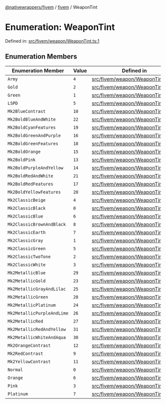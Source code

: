 [@nativewrappers/fivem](../../README.md) / [fivem](../README.md) / WeaponTint

# Enumeration: WeaponTint

Defined in: [src/fivem/weapon/WeaponTint.ts:1](https://github.com/nativewrappers/fivem/blob/b9a4f02a0f902a29cccc3c350b3c8379abeb4a1b/src/fivem/weapon/WeaponTint.ts#L1)

## Enumeration Members

| Enumeration Member | Value | Defined in |
| ------ | ------ | ------ |
| <a id="army"></a> `Army` | `4` | [src/fivem/weapon/WeaponTint.ts:38](https://github.com/nativewrappers/fivem/blob/b9a4f02a0f902a29cccc3c350b3c8379abeb4a1b/src/fivem/weapon/WeaponTint.ts#L38) |
| <a id="gold"></a> `Gold` | `2` | [src/fivem/weapon/WeaponTint.ts:36](https://github.com/nativewrappers/fivem/blob/b9a4f02a0f902a29cccc3c350b3c8379abeb4a1b/src/fivem/weapon/WeaponTint.ts#L36) |
| <a id="green"></a> `Green` | `1` | [src/fivem/weapon/WeaponTint.ts:35](https://github.com/nativewrappers/fivem/blob/b9a4f02a0f902a29cccc3c350b3c8379abeb4a1b/src/fivem/weapon/WeaponTint.ts#L35) |
| <a id="lspd"></a> `LSPD` | `5` | [src/fivem/weapon/WeaponTint.ts:39](https://github.com/nativewrappers/fivem/blob/b9a4f02a0f902a29cccc3c350b3c8379abeb4a1b/src/fivem/weapon/WeaponTint.ts#L39) |
| <a id="mk2bluecontrast"></a> `Mk2BlueContrast` | `10` | [src/fivem/weapon/WeaponTint.ts:12](https://github.com/nativewrappers/fivem/blob/b9a4f02a0f902a29cccc3c350b3c8379abeb4a1b/src/fivem/weapon/WeaponTint.ts#L12) |
| <a id="mk2boldblueandwhite"></a> `Mk2BoldBlueAndWhite` | `22` | [src/fivem/weapon/WeaponTint.ts:24](https://github.com/nativewrappers/fivem/blob/b9a4f02a0f902a29cccc3c350b3c8379abeb4a1b/src/fivem/weapon/WeaponTint.ts#L24) |
| <a id="mk2boldcyanfeatures"></a> `Mk2BoldCyanFeatures` | `19` | [src/fivem/weapon/WeaponTint.ts:21](https://github.com/nativewrappers/fivem/blob/b9a4f02a0f902a29cccc3c350b3c8379abeb4a1b/src/fivem/weapon/WeaponTint.ts#L21) |
| <a id="mk2boldgreenandpurple"></a> `Mk2BoldGreenAndPurple` | `16` | [src/fivem/weapon/WeaponTint.ts:18](https://github.com/nativewrappers/fivem/blob/b9a4f02a0f902a29cccc3c350b3c8379abeb4a1b/src/fivem/weapon/WeaponTint.ts#L18) |
| <a id="mk2boldgreenfeatures"></a> `Mk2BoldGreenFeatures` | `18` | [src/fivem/weapon/WeaponTint.ts:20](https://github.com/nativewrappers/fivem/blob/b9a4f02a0f902a29cccc3c350b3c8379abeb4a1b/src/fivem/weapon/WeaponTint.ts#L20) |
| <a id="mk2boldorange"></a> `Mk2BoldOrange` | `15` | [src/fivem/weapon/WeaponTint.ts:17](https://github.com/nativewrappers/fivem/blob/b9a4f02a0f902a29cccc3c350b3c8379abeb4a1b/src/fivem/weapon/WeaponTint.ts#L17) |
| <a id="mk2boldpink"></a> `Mk2BoldPink` | `13` | [src/fivem/weapon/WeaponTint.ts:15](https://github.com/nativewrappers/fivem/blob/b9a4f02a0f902a29cccc3c350b3c8379abeb4a1b/src/fivem/weapon/WeaponTint.ts#L15) |
| <a id="mk2boldpurpleandyellow"></a> `Mk2BoldPurpleAndYellow` | `14` | [src/fivem/weapon/WeaponTint.ts:16](https://github.com/nativewrappers/fivem/blob/b9a4f02a0f902a29cccc3c350b3c8379abeb4a1b/src/fivem/weapon/WeaponTint.ts#L16) |
| <a id="mk2boldredandwhite"></a> `Mk2BoldRedAndWhite` | `21` | [src/fivem/weapon/WeaponTint.ts:23](https://github.com/nativewrappers/fivem/blob/b9a4f02a0f902a29cccc3c350b3c8379abeb4a1b/src/fivem/weapon/WeaponTint.ts#L23) |
| <a id="mk2boldredfeatures"></a> `Mk2BoldRedFeatures` | `17` | [src/fivem/weapon/WeaponTint.ts:19](https://github.com/nativewrappers/fivem/blob/b9a4f02a0f902a29cccc3c350b3c8379abeb4a1b/src/fivem/weapon/WeaponTint.ts#L19) |
| <a id="mk2boldyellowfeatures"></a> `Mk2BoldYellowFeatures` | `20` | [src/fivem/weapon/WeaponTint.ts:22](https://github.com/nativewrappers/fivem/blob/b9a4f02a0f902a29cccc3c350b3c8379abeb4a1b/src/fivem/weapon/WeaponTint.ts#L22) |
| <a id="mk2classicbeige"></a> `Mk2ClassicBeige` | `4` | [src/fivem/weapon/WeaponTint.ts:6](https://github.com/nativewrappers/fivem/blob/b9a4f02a0f902a29cccc3c350b3c8379abeb4a1b/src/fivem/weapon/WeaponTint.ts#L6) |
| <a id="mk2classicblack"></a> `Mk2ClassicBlack` | `0` | [src/fivem/weapon/WeaponTint.ts:2](https://github.com/nativewrappers/fivem/blob/b9a4f02a0f902a29cccc3c350b3c8379abeb4a1b/src/fivem/weapon/WeaponTint.ts#L2) |
| <a id="mk2classicblue"></a> `Mk2ClassicBlue` | `6` | [src/fivem/weapon/WeaponTint.ts:8](https://github.com/nativewrappers/fivem/blob/b9a4f02a0f902a29cccc3c350b3c8379abeb4a1b/src/fivem/weapon/WeaponTint.ts#L8) |
| <a id="mk2classicbrownandblack"></a> `Mk2ClassicBrownAndBlack` | `8` | [src/fivem/weapon/WeaponTint.ts:10](https://github.com/nativewrappers/fivem/blob/b9a4f02a0f902a29cccc3c350b3c8379abeb4a1b/src/fivem/weapon/WeaponTint.ts#L10) |
| <a id="mk2classicearth"></a> `Mk2ClassicEarth` | `7` | [src/fivem/weapon/WeaponTint.ts:9](https://github.com/nativewrappers/fivem/blob/b9a4f02a0f902a29cccc3c350b3c8379abeb4a1b/src/fivem/weapon/WeaponTint.ts#L9) |
| <a id="mk2classicgray"></a> `Mk2ClassicGray` | `1` | [src/fivem/weapon/WeaponTint.ts:3](https://github.com/nativewrappers/fivem/blob/b9a4f02a0f902a29cccc3c350b3c8379abeb4a1b/src/fivem/weapon/WeaponTint.ts#L3) |
| <a id="mk2classicgreen"></a> `Mk2ClassicGreen` | `5` | [src/fivem/weapon/WeaponTint.ts:7](https://github.com/nativewrappers/fivem/blob/b9a4f02a0f902a29cccc3c350b3c8379abeb4a1b/src/fivem/weapon/WeaponTint.ts#L7) |
| <a id="mk2classictwotone"></a> `Mk2ClassicTwoTone` | `2` | [src/fivem/weapon/WeaponTint.ts:4](https://github.com/nativewrappers/fivem/blob/b9a4f02a0f902a29cccc3c350b3c8379abeb4a1b/src/fivem/weapon/WeaponTint.ts#L4) |
| <a id="mk2classicwhite"></a> `Mk2ClassicWhite` | `3` | [src/fivem/weapon/WeaponTint.ts:5](https://github.com/nativewrappers/fivem/blob/b9a4f02a0f902a29cccc3c350b3c8379abeb4a1b/src/fivem/weapon/WeaponTint.ts#L5) |
| <a id="mk2metallicblue"></a> `Mk2MetallicBlue` | `29` | [src/fivem/weapon/WeaponTint.ts:31](https://github.com/nativewrappers/fivem/blob/b9a4f02a0f902a29cccc3c350b3c8379abeb4a1b/src/fivem/weapon/WeaponTint.ts#L31) |
| <a id="mk2metallicgold"></a> `Mk2MetallicGold` | `23` | [src/fivem/weapon/WeaponTint.ts:25](https://github.com/nativewrappers/fivem/blob/b9a4f02a0f902a29cccc3c350b3c8379abeb4a1b/src/fivem/weapon/WeaponTint.ts#L25) |
| <a id="mk2metallicgrayandlilac"></a> `Mk2MetallicGrayAndLilac` | `25` | [src/fivem/weapon/WeaponTint.ts:27](https://github.com/nativewrappers/fivem/blob/b9a4f02a0f902a29cccc3c350b3c8379abeb4a1b/src/fivem/weapon/WeaponTint.ts#L27) |
| <a id="mk2metallicgreen"></a> `Mk2MetallicGreen` | `28` | [src/fivem/weapon/WeaponTint.ts:30](https://github.com/nativewrappers/fivem/blob/b9a4f02a0f902a29cccc3c350b3c8379abeb4a1b/src/fivem/weapon/WeaponTint.ts#L30) |
| <a id="mk2metallicplatinum"></a> `Mk2MetallicPlatinum` | `24` | [src/fivem/weapon/WeaponTint.ts:26](https://github.com/nativewrappers/fivem/blob/b9a4f02a0f902a29cccc3c350b3c8379abeb4a1b/src/fivem/weapon/WeaponTint.ts#L26) |
| <a id="mk2metallicpurpleandlime"></a> `Mk2MetallicPurpleAndLime` | `26` | [src/fivem/weapon/WeaponTint.ts:28](https://github.com/nativewrappers/fivem/blob/b9a4f02a0f902a29cccc3c350b3c8379abeb4a1b/src/fivem/weapon/WeaponTint.ts#L28) |
| <a id="mk2metallicred"></a> `Mk2MetallicRed` | `27` | [src/fivem/weapon/WeaponTint.ts:29](https://github.com/nativewrappers/fivem/blob/b9a4f02a0f902a29cccc3c350b3c8379abeb4a1b/src/fivem/weapon/WeaponTint.ts#L29) |
| <a id="mk2metallicredandyellow"></a> `Mk2MetallicRedAndYellow` | `31` | [src/fivem/weapon/WeaponTint.ts:33](https://github.com/nativewrappers/fivem/blob/b9a4f02a0f902a29cccc3c350b3c8379abeb4a1b/src/fivem/weapon/WeaponTint.ts#L33) |
| <a id="mk2metallicwhiteandaqua"></a> `Mk2MetallicWhiteAndAqua` | `30` | [src/fivem/weapon/WeaponTint.ts:32](https://github.com/nativewrappers/fivem/blob/b9a4f02a0f902a29cccc3c350b3c8379abeb4a1b/src/fivem/weapon/WeaponTint.ts#L32) |
| <a id="mk2orangecontrast"></a> `Mk2OrangeContrast` | `12` | [src/fivem/weapon/WeaponTint.ts:14](https://github.com/nativewrappers/fivem/blob/b9a4f02a0f902a29cccc3c350b3c8379abeb4a1b/src/fivem/weapon/WeaponTint.ts#L14) |
| <a id="mk2redcontrast"></a> `Mk2RedContrast` | `9` | [src/fivem/weapon/WeaponTint.ts:11](https://github.com/nativewrappers/fivem/blob/b9a4f02a0f902a29cccc3c350b3c8379abeb4a1b/src/fivem/weapon/WeaponTint.ts#L11) |
| <a id="mk2yellowcontrast"></a> `Mk2YellowContrast` | `11` | [src/fivem/weapon/WeaponTint.ts:13](https://github.com/nativewrappers/fivem/blob/b9a4f02a0f902a29cccc3c350b3c8379abeb4a1b/src/fivem/weapon/WeaponTint.ts#L13) |
| <a id="normal"></a> `Normal` | `0` | [src/fivem/weapon/WeaponTint.ts:34](https://github.com/nativewrappers/fivem/blob/b9a4f02a0f902a29cccc3c350b3c8379abeb4a1b/src/fivem/weapon/WeaponTint.ts#L34) |
| <a id="orange"></a> `Orange` | `6` | [src/fivem/weapon/WeaponTint.ts:40](https://github.com/nativewrappers/fivem/blob/b9a4f02a0f902a29cccc3c350b3c8379abeb4a1b/src/fivem/weapon/WeaponTint.ts#L40) |
| <a id="pink"></a> `Pink` | `3` | [src/fivem/weapon/WeaponTint.ts:37](https://github.com/nativewrappers/fivem/blob/b9a4f02a0f902a29cccc3c350b3c8379abeb4a1b/src/fivem/weapon/WeaponTint.ts#L37) |
| <a id="platinum"></a> `Platinum` | `7` | [src/fivem/weapon/WeaponTint.ts:41](https://github.com/nativewrappers/fivem/blob/b9a4f02a0f902a29cccc3c350b3c8379abeb4a1b/src/fivem/weapon/WeaponTint.ts#L41) |

